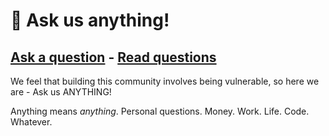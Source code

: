 # 👋 Ask us anything!

## [Ask a question](../../issues/new) - [Read questions](../../issues?utf8=%E2%9C%93&q=is%3Aissue%20is%3Aclosed%20sort%3Aupdated-desc%20-label%3Ahidden)

We feel that building this community involves being vulnerable, so here we are - Ask us ANYTHING!

Anything means *anything*. Personal questions. Money. Work. Life. Code. Whatever.
